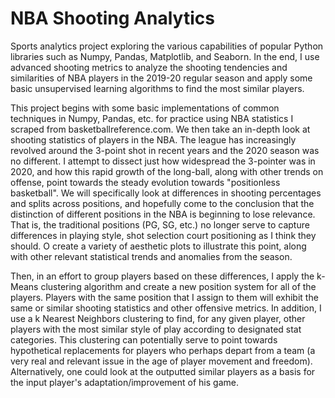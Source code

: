 # NBA Shooting Analytics

Sports analytics project exploring the various capabilities of popular Python libraries such as Numpy, Pandas, Matplotlib, and Seaborn. In the end, I use advanced shooting metrics to analyze the shooting tendencies and similarities of NBA players in the 2019-20 regular season and apply some basic unsupervised learning algorithms to find the most similar players.

This project begins with some basic implementations of common techniques in Numpy, Pandas, etc. for practice using NBA statistics I scraped from basketballreference.com. We then take an in-depth look at shooting statistics of players in the NBA. The league has increasingly revolved around the 3-point shot in recent years and the 2020 season was no different. I attempt to dissect just how widespread the 3-pointer was in 2020, and how this rapid growth of the long-ball, along with other  trends on offense, point towards the steady evolution towards "positionless basketball". We will specifically look at differences in shooting percentages and splits across positions, and hopefully come to the conclusion that the distinction of different positions in the NBA is beginning to lose relevance. That is, the traditional positions (PG, SG, etc.) no longer serve to capture differences in playing style, shot selection court positioning as I think they should. O create a variety of aesthetic plots to illustrate this point, along with other relevant statistical trends and anomalies from the season.

Then, in an effort to group players based on these differences, I apply the k-Means clustering algorithm and create a new position system for all of the players. Players with the same position that I assign to them will exhibit the same or similar shooting statistics and other offensive metrics. In addition, I use a k Nearest Neighbors clustering to find, for any given player, other players with the most similar style of play according to designated stat categories. This clustering can potentially serve to point towards hypothetical replacements for players who perhaps depart from a team (a very real and relevant issue in the age of player movement and freedom). Alternatively, one could look at the outputted similar players as a basis for the input player's adaptation/improvement of his game.

